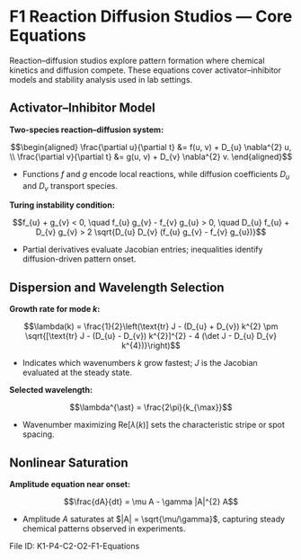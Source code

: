 # F1 Reaction Diffusion Studios — Core Equations

Reaction–diffusion studios explore pattern formation where chemical kinetics and diffusion compete. These equations cover activator–inhibitor models and stability analysis used in lab settings.

## Activator–Inhibitor Model
**Two-species reaction–diffusion system:**

$$\begin{aligned}
\frac{\partial u}{\partial t} &= f(u, v) + D_{u} \nabla^{2} u, \\
\frac{\partial v}{\partial t} &= g(u, v) + D_{v} \nabla^{2} v.
\end{aligned}$$

- Functions $f$ and $g$ encode local reactions, while diffusion coefficients $D_{u}$ and $D_{v}$ transport species.

**Turing instability condition:**

$$f_{u} + g_{v} < 0, \quad f_{u} g_{v} - f_{v} g_{u} > 0, \quad D_{u} f_{u} + D_{v} g_{v} > 2 \sqrt{D_{u} D_{v} (f_{u} g_{v} - f_{v} g_{u})}$$

- Partial derivatives evaluate Jacobian entries; inequalities identify diffusion-driven pattern onset.

## Dispersion and Wavelength Selection
**Growth rate for mode $k$:**

$$\lambda(k) = \frac{1}{2}\left(\text{tr} J - (D_{u} + D_{v}) k^{2} \pm \sqrt{[\text{tr} J - (D_{u} - D_{v}) k^{2}]^{2} - 4 (\det J - D_{u} D_{v} k^{4})}\right)$$

- Indicates which wavenumbers $k$ grow fastest; $J$ is the Jacobian evaluated at the steady state.

**Selected wavelength:**

$$\lambda^{\ast} = \frac{2\pi}{k_{\max}}$$

- Wavenumber maximizing $\text{Re}[\lambda(k)]$ sets the characteristic stripe or spot spacing.

## Nonlinear Saturation
**Amplitude equation near onset:**

$$\frac{dA}{dt} = \mu A - \gamma |A|^{2} A$$

- Amplitude $A$ saturates at $|A| = \sqrt{\mu/\gamma}$, capturing steady chemical patterns observed in experiments.

File ID: K1-P4-C2-O2-F1-Equations

